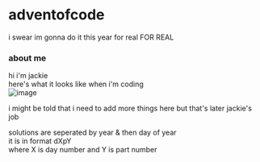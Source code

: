 # adventofcode
i swear im gonna do it this year for real FOR REAL

### about me
hi i'm jackie<br>
here's what it looks like when i'm coding <br>
![image](https://github.com/jaackies/adventofcode/assets/83699536/436680e3-bac2-479b-bad3-2e373667a1d7)

i might be told that i need to add more things here but that's later jackie's job <br>

solutions are seperated by year & then day of year <br>
it is in format dXpY <br>
  where X is day number and Y is part number <br>
